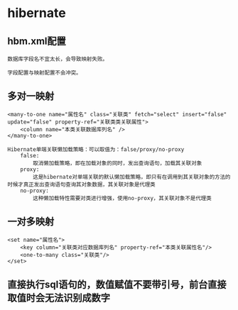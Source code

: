 # hibernate

## hbm.xml配置

    数据库字段名不宜太长，会导致映射失败。

    字段配置与映射配置不会冲突。

## 多对一映射

    <many-to-one name="属性名" class="关联类" fetch="select" insert="false" update="false" property-ref="关联类类关联属性">
        <column name="本类关联数据库列名" />
    </many-to-one>

    Hibernate单端关联懒加载策略：可以取值为：false/proxy/no-proxy
        false:
            取消懒加载策略，即在加载对象的同时，发出查询语句，加载其关联对象
        proxy:  
            这是hibernate对单端关联的默认懒加载策略，即只有在调用到其关联对象的方法的时候才真正发出查询语句查询其对象数据，其关联对象是代理类
        no-proxy:
            这种懒加载特性需要对类进行增强，使用no-proxy，其关联对象不是代理类


## 一对多映射

    <set name="属性名">
        <key column="关联类对应数据库列名" property-ref="本类关联属性名"/>
        <one-to-many class="关联类"/>
    </set>

## 直接执行sql语句的，数值赋值不要带引号，前台直接取值时会无法识别成数字

